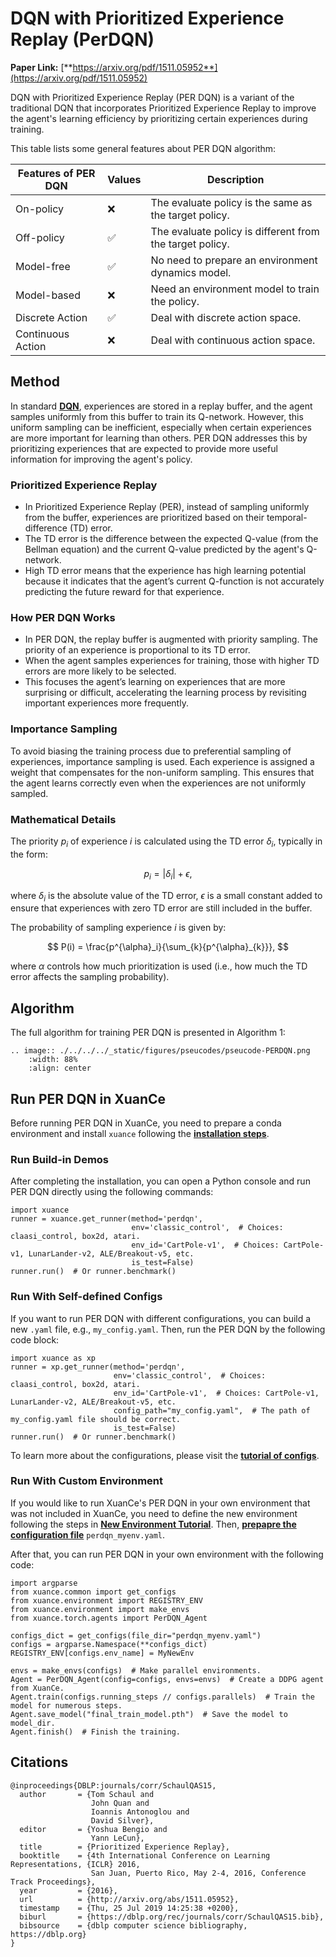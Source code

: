 # DQN with Prioritized Experience Replay (PerDQN)

**Paper Link:** [**https://arxiv.org/pdf/1511.05952**](https://arxiv.org/pdf/1511.05952)

DQN with Prioritized Experience Replay (PER DQN) is a variant of the traditional DQN 
that incorporates Prioritized Experience Replay to improve the agent's learning efficiency 
by prioritizing certain experiences during training.

This table lists some general features about PER DQN algorithm:

| Features of PER DQN | Values | Description                                              |
|---------------------|--------|----------------------------------------------------------|
| On-policy           | ❌      | The evaluate policy is the same as the target policy.    |
| Off-policy          | ✅      | The evaluate policy is different from the target policy. | 
| Model-free          | ✅      | No need to prepare an environment dynamics model.        | 
| Model-based         | ❌      | Need an environment model to train the policy.           | 
| Discrete Action     | ✅      | Deal with discrete action space.                         |   
| Continuous Action   | ❌      | Deal with continuous action space.                       |

## Method

In standard [**DQN**](./dqn_agent.md#deep-q-netowrk), experiences are stored in a replay buffer, 
and the agent samples uniformly from this buffer to train its Q-network. 
However, this uniform sampling can be inefficient, especially when certain experiences are more important for learning than others. 
PER DQN addresses this by prioritizing experiences that are expected to provide more useful information for improving the agent's policy.

### Prioritized Experience Replay

- In Prioritized Experience Replay (PER), instead of sampling uniformly from the buffer, experiences are prioritized based on their temporal-difference (TD) error.
- The TD error is the difference between the expected Q-value (from the Bellman equation) and the current Q-value predicted by the agent's Q-network.
- High TD error means that the experience has high learning potential because it indicates that the agent’s current Q-function is not accurately predicting the future reward for that experience.

### How PER DQN Works

- In PER DQN, the replay buffer is augmented with priority sampling. The priority of an experience is proportional to its TD error.
- When the agent samples experiences for training, those with higher TD errors are more likely to be selected.
- This focuses the agent’s learning on experiences that are more surprising or difficult, accelerating the learning process by revisiting important experiences more frequently.

### Importance Sampling

To avoid biasing the training process due to preferential sampling of experiences, importance sampling is used.
Each experience is assigned a weight that compensates for the non-uniform sampling. 
This ensures that the agent learns correctly even when the experiences are not uniformly sampled.

### Mathematical Details

The priority $p_i$ of experience $i$ is calculated using the TD error $\delta_i$, typically in the form:

$$
p_i = |\delta_i| + \epsilon,
$$

where $\delta_i$ is the absolute value of the TD error, 
$\epsilon$ is a small constant added to ensure that experiences with zero TD error are still included in the buffer.

The probability of sampling experience $i$ is given by:

$$
P(i) = \frac{p^{\alpha}_i}{\sum_{k}{p^{\alpha}_{k}}},
$$

where $\alpha$ controls how much prioritization is used (i.e., how much the TD error affects the sampling probability).

## Algorithm

The full algorithm for training PER DQN is presented in Algorithm 1:

```{eval-rst}
.. image:: ./../../../_static/figures/pseucodes/pseucode-PERDQN.png
    :width: 88%
    :align: center
```

## Run PER DQN in XuanCe

Before running PER DQN in XuanCe, you need to prepare a conda environment and install ``xuance`` following 
the [**installation steps**](./../../usage/installation.rst#install-xuance).

### Run Build-in Demos

After completing the installation, you can open a Python console and run PER DQN directly using the following commands:

```python3
import xuance
runner = xuance.get_runner(method='perdqn',
                           env='classic_control',  # Choices: claasi_control, box2d, atari.
                           env_id='CartPole-v1',  # Choices: CartPole-v1, LunarLander-v2, ALE/Breakout-v5, etc.
                           is_test=False)
runner.run()  # Or runner.benchmark()
```

### Run With Self-defined Configs

If you want to run PER DQN with different configurations, you can build a new ``.yaml`` file, e.g., ``my_config.yaml``.
Then, run the PER DQN by the following code block:

```python3
import xuance as xp
runner = xp.get_runner(method='perdqn',
                       env='classic_control',  # Choices: claasi_control, box2d, atari.
                       env_id='CartPole-v1',  # Choices: CartPole-v1, LunarLander-v2, ALE/Breakout-v5, etc.
                       config_path="my_config.yaml",  # The path of my_config.yaml file should be correct.
                       is_test=False)
runner.run()  # Or runner.benchmark()
```

To learn more about the configurations, please visit the 
[**tutorial of configs**](./../../configs/configuration_examples.rst).

### Run With Custom Environment

If you would like to run XuanCe's PER DQN in your own environment that was not included in XuanCe, 
you need to define the new environment following the steps in 
[**New Environment Tutorial**](./../../usage/custom_env/custom_drl_env.rst).
Then, [**prepapre the configuration file**](./../../usage/custom_env/custom_drl_env.rst#step-2-create-the-config-file-and-read-the-configurations) 
 ``perdqn_myenv.yaml``.

After that, you can run PER DQN in your own environment with the following code:

```python3
import argparse
from xuance.common import get_configs
from xuance.environment import REGISTRY_ENV
from xuance.environment import make_envs
from xuance.torch.agents import PerDQN_Agent

configs_dict = get_configs(file_dir="perdqn_myenv.yaml")
configs = argparse.Namespace(**configs_dict)
REGISTRY_ENV[configs.env_name] = MyNewEnv

envs = make_envs(configs)  # Make parallel environments.
Agent = PerDQN_Agent(config=configs, envs=envs)  # Create a DDPG agent from XuanCe.
Agent.train(configs.running_steps // configs.parallels)  # Train the model for numerous steps.
Agent.save_model("final_train_model.pth")  # Save the model to model_dir.
Agent.finish()  # Finish the training.
```

## Citations

```{code-block} bash
@inproceedings{DBLP:journals/corr/SchaulQAS15,
  author       = {Tom Schaul and
                  John Quan and
                  Ioannis Antonoglou and
                  David Silver},
  editor       = {Yoshua Bengio and
                  Yann LeCun},
  title        = {Prioritized Experience Replay},
  booktitle    = {4th International Conference on Learning Representations, {ICLR} 2016,
                  San Juan, Puerto Rico, May 2-4, 2016, Conference Track Proceedings},
  year         = {2016},
  url          = {http://arxiv.org/abs/1511.05952},
  timestamp    = {Thu, 25 Jul 2019 14:25:38 +0200},
  biburl       = {https://dblp.org/rec/journals/corr/SchaulQAS15.bib},
  bibsource    = {dblp computer science bibliography, https://dblp.org}
}
```
